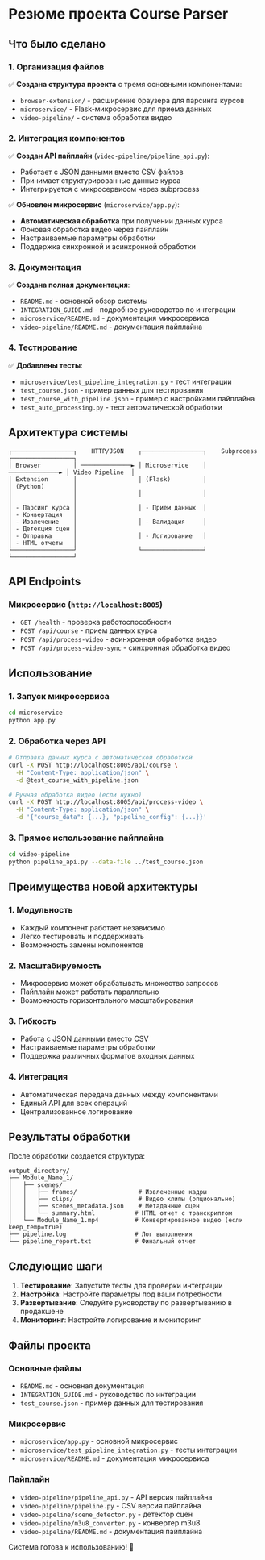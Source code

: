 # Резюме проекта Course Parser

## Что было сделано

### 1. Организация файлов
✅ **Создана структура проекта** с тремя основными компонентами:
- `browser-extension/` - расширение браузера для парсинга курсов
- `microservice/` - Flask-микросервис для приема данных
- `video-pipeline/` - система обработки видео

### 2. Интеграция компонентов
✅ **Создан API пайплайн** (`video-pipeline/pipeline_api.py`):
- Работает с JSON данными вместо CSV файлов
- Принимает структурированные данные курса
- Интегрируется с микросервисом через subprocess

✅ **Обновлен микросервис** (`microservice/app.py`):
- **Автоматическая обработка** при получении данных курса
- Фоновая обработка видео через пайплайн
- Настраиваемые параметры обработки
- Поддержка синхронной и асинхронной обработки

### 3. Документация
✅ **Создана полная документация**:
- `README.md` - основной обзор системы
- `INTEGRATION_GUIDE.md` - подробное руководство по интеграции
- `microservice/README.md` - документация микросервиса
- `video-pipeline/README.md` - документация пайплайна

### 4. Тестирование
✅ **Добавлены тесты**:
- `microservice/test_pipeline_integration.py` - тест интеграции
- `test_course.json` - пример данных для тестирования
- `test_course_with_pipeline.json` - пример с настройками пайплайна
- `test_auto_processing.py` - тест автоматической обработки

## Архитектура системы

```
┌─────────────────┐    HTTP/JSON    ┌─────────────────┐    Subprocess    ┌─────────────────┐
│ Browser         │ ──────────────► │ Microservice    │ ──────────────► │ Video Pipeline  │
│ Extension       │                 │ (Flask)         │                 │ (Python)        │
│                 │                 │                 │                 │                 │
│ - Парсинг курса │                 │ - Прием данных  │                 │ - Конвертация   │
│ - Извлечение    │                 │ - Валидация     │                 │ - Детекция сцен │
│ - Отправка      │                 │ - Логирование   │                 │ - HTML отчеты   │
└─────────────────┘                 └─────────────────┘                 └─────────────────┘
```

## API Endpoints

### Микросервис (`http://localhost:8005`)
- `GET /health` - проверка работоспособности
- `POST /api/course` - прием данных курса
- `POST /api/process-video` - асинхронная обработка видео
- `POST /api/process-video-sync` - синхронная обработка видео

## Использование

### 1. Запуск микросервиса
```bash
cd microservice
python app.py
```

### 2. Обработка через API
```bash
# Отправка данных курса с автоматической обработкой
curl -X POST http://localhost:8005/api/course \
  -H "Content-Type: application/json" \
  -d @test_course_with_pipeline.json

# Ручная обработка видео (если нужно)
curl -X POST http://localhost:8005/api/process-video \
  -H "Content-Type: application/json" \
  -d '{"course_data": {...}, "pipeline_config": {...}}'
```

### 3. Прямое использование пайплайна
```bash
cd video-pipeline
python pipeline_api.py --data-file ../test_course.json
```

## Преимущества новой архитектуры

### 1. Модульность
- Каждый компонент работает независимо
- Легко тестировать и поддерживать
- Возможность замены компонентов

### 2. Масштабируемость
- Микросервис может обрабатывать множество запросов
- Пайплайн может работать параллельно
- Возможность горизонтального масштабирования

### 3. Гибкость
- Работа с JSON данными вместо CSV
- Настраиваемые параметры обработки
- Поддержка различных форматов входных данных

### 4. Интеграция
- Автоматическая передача данных между компонентами
- Единый API для всех операций
- Централизованное логирование

## Результаты обработки

После обработки создается структура:
```
output_directory/
├── Module_Name_1/
│   ├── scenes/
│   │   ├── frames/                 # Извлеченные кадры
│   │   ├── clips/                  # Видео клипы (опционально)
│   │   ├── scenes_metadata.json    # Метаданные сцен
│   │   └── summary.html           # HTML отчет с транскриптом
│   └── Module_Name_1.mp4          # Конвертированное видео (если keep_temp=true)
├── pipeline.log                   # Лог выполнения
└── pipeline_report.txt            # Финальный отчет
```

## Следующие шаги

1. **Тестирование**: Запустите тесты для проверки интеграции
2. **Настройка**: Настройте параметры под ваши потребности
3. **Развертывание**: Следуйте руководству по развертыванию в продакшене
4. **Мониторинг**: Настройте логирование и мониторинг

## Файлы проекта

### Основные файлы
- `README.md` - основная документация
- `INTEGRATION_GUIDE.md` - руководство по интеграции
- `test_course.json` - пример данных для тестирования

### Микросервис
- `microservice/app.py` - основной микросервис
- `microservice/test_pipeline_integration.py` - тесты интеграции
- `microservice/README.md` - документация микросервиса

### Пайплайн
- `video-pipeline/pipeline_api.py` - API версия пайплайна
- `video-pipeline/pipeline.py` - CSV версия пайплайна
- `video-pipeline/scene_detector.py` - детектор сцен
- `video-pipeline/m3u8_converter.py` - конвертер m3u8
- `video-pipeline/README.md` - документация пайплайна

Система готова к использованию! 🚀
